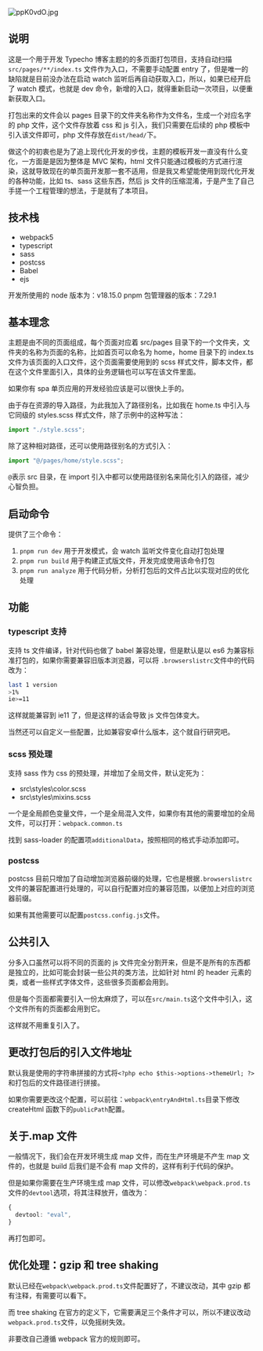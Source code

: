 ![ppK0vdO.jpg](https://s1.ax1x.com/2023/03/11/ppK0vdO.jpg)

## 说明

这是一个用于开发 Typecho 博客主题的的多页面打包项目，支持自动扫描 `src/pages/**/index.ts` 文件作为入口，不需要手动配置 entry 了，但是唯一的缺陷就是目前没办法在启动 watch 监听后再自动获取入口，所以，如果已经开启了 watch 模式，也就是 dev 命令，新增的入口，就得重新启动一次项目，以便重新获取入口。

打包出来的文件会以 pages 目录下的文件夹名称作为文件名，生成一个对应名字的 php 文件，这个文件存放着 css 和 js 引入，我们只需要在后续的 php 模板中引入该文件即可，php 文件存放在`dist/head/`下。

做这个的初衷也是为了追上现代化开发的步伐，主题的模板开发一直没有什么变化，一方面是是因为整体是 MVC 架构，html 文件只能通过模板的方式进行渲染，这就导致现在的单页面开发那一套不适用，但是我又希望能使用到现代化开发的各种功能，比如 ts、sass 这些东西，然后 js 文件的压缩混淆，于是产生了自己手搓一个工程管理的想法，于是就有了本项目。

## 技术栈

- webpack5
- typescript
- sass
- postcss
- Babel
- ejs

开发所使用的 node 版本为：v18.15.0
pnpm 包管理器的版本：7.29.1

## 基本理念

主题是由不同的页面组成，每个页面对应着 src/pages 目录下的一个文件夹，文件夹的名称为页面的名称，比如首页可以命名为 home，home 目录下的 index.ts 文件为该页面的入口文件，这个页面需要使用到的 scss 样式文件，脚本文件，都在这个文件里面引入，具体的业务逻辑也可以写在该文件里面。

如果你有 spa 单页应用的开发经验应该是可以很快上手的。

由于存在资源的导入路径，为此我加入了路径别名，比如我在 home.ts 中引入与它同级的 styles.scss 样式文件，除了示例中的这种写法：

```typescript
import "./style.scss";
```

除了这种相对路径，还可以使用路径别名的方式引入：

```typescript
import "@/pages/home/style.scss";
```

`@`表示 src 目录，在 import 引入中都可以使用路径别名来简化引入的路径，减少心智负担。

## 启动命令

提供了三个命令：

1. `pnpm run dev` 用于开发模式，会 watch 监听文件变化自动打包处理
2. `pnpm run build` 用于构建正式版文件，开发完成使用该命令打包
3. `pnpm run analyze` 用于代码分析，分析打包后的文件占比以实现对应的优化处理

## 功能

### typescript 支持

支持 ts 文件编译，针对代码也做了 babel 兼容处理，但是默认是以 es6 为兼容标准打包的，如果你需要兼容旧版本浏览器，可以将 `.browserslistrc`文件中的代码改为：

```bash
last 1 version
>1%
ie>=11
```

这样就能兼容到 ie11 了，但是这样的话会导致 js 文件包体变大。

当然还可以自定义一些配置，比如兼容安卓什么版本，这个就自行研究吧。

### scss 预处理

支持 sass 作为 css 的预处理，并增加了全局文件，默认定死为：

- src\styles\color.scss
- src\styles\mixins.scss

一个是全局颜色变量文件，一个是全局混入文件，如果你有其他的需要增加的全局文件，可以打开：`webpack.common.ts`

找到 sass-loader 的配置项`additionalData`，按照相同的格式手动添加即可。

### postcss

postcss 目前只增加了自动增加浏览器前缀的处理，它也是根据`.browserslistrc`文件的兼容配置进行处理的，可以自行配置对应的兼容范围，以便加上对应的浏览器前缀。

如果有其他需要可以配置`postcss.config.js`文件。

## 公共引入

分多入口虽然可以将不同的页面的 js 文件完全分割开来，但是不是所有的东西都是独立的，比如可能会封装一些公共的类方法，比如针对 html 的 header 元素的类，或者一些样式字体文件，这些很多页面都会用到。

但是每个页面都需要引入一份太麻烦了，可以在`src/main.ts`这个文件中引入，这个文件所有的页面都会用到它。

这样就不用重复引入了。

## 更改打包后的引入文件地址

默认我是使用的字符串拼接的方式将`<?php echo $this->options->themeUrl; ?>`和打包后的文件路径进行拼接。

如果你需要更改这个配置，可以前往：`webpack\entryAndHtml.ts`目录下修改 createHtml 函数下的`publicPath`配置。

## 关于.map 文件

一般情况下，我们会在开发环境生成 map 文件，而在生产环境是不产生 map 文件的，也就是 build 后我们是不会有 map 文件的，这样有利于代码的保护。

但是如果你需要在生产环境生成 map 文件，可以修改`webpack\webpack.prod.ts`文件的`devtool`选项，将其注释放开，值改为：

```typescript
{
  devtool: "eval",
}
```

再打包即可。

## 优化处理：gzip 和 tree shaking

默认已经在`webpack\webpack.prod.ts`文件配置好了，不建议改动，其中 gzip 都有注释，有需要可以看下。

而 tree shaking 在官方的定义下，它需要满足三个条件才可以，所以不建议改动`webpack.prod.ts`文件，以免摇树失效。

非要改自己遵循 webpack 官方的规则即可。
